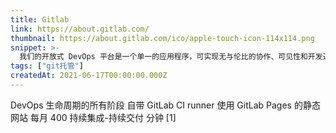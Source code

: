 ```yaml
---
title: Gitlab
link: https://about.gitlab.com/
thumbnail: https://about.gitlab.com/ico/apple-touch-icon-114x114.png
snippet: >-
  我们的开放式 DevOps 平台是一个单一的应用程序，可实现无与伦比的协作、可见性和开发速度。
tags: ["git托管"]
createdAt: 2021-06-17T00:00:00.000Z
---
```

DevOps 生命周期的所有阶段
自带 GitLab CI runner
使用 GitLab Pages 的静态网站
每月 400 持续集成-持续交付 分钟 [1]